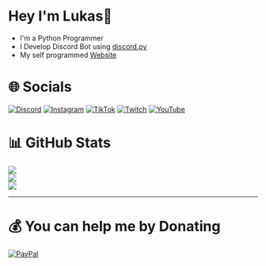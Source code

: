 # Hey I'm Lukas👋 
- I'm a Python Programmer
- I Develop Discord Bot using [discord.py](https://github.com/Rapptz/discord.py)
- My self programmed [Website](https://lukas9627.de/)

# 🌐 Socials
[![Discord](https://img.shields.io/badge/Discord-%237289DA.svg?logo=discord&logoColor=white)](https://discord.gg/https://discord.gg/DnJjec3KcP) [![Instagram](https://img.shields.io/badge/Instagram-%23E4405F.svg?logo=Instagram&logoColor=white)](https://instagram.com/lukas.9627) [![TikTok](https://img.shields.io/badge/TikTok-%23000000.svg?logo=TikTok&logoColor=white)](https://tiktok.com/@lukas_9627) [![Twitch](https://img.shields.io/badge/Twitch-%239146FF.svg?logo=Twitch&logoColor=white)](https://twitch.tv/lukas9627) [![YouTube](https://img.shields.io/badge/YouTube-%23FF0000.svg?logo=YouTube&logoColor=white)](https://youtube.com/@lukasz9627) 

# 📊 GitHub Stats
![](https://github-readme-stats.vercel.app/api?username=x10Lukas&theme=radical&hide_border=false&include_all_commits=false&count_private=true&show_icons=true&hide=stars)<br/>
![](https://github-readme-streak-stats.herokuapp.com/?user=x10Lukas&theme=radical&hide_border=false)<br/>
![](https://github-readme-stats.vercel.app/api/top-langs/?username=x10Lukas&theme=radical&hide_border=false&include_all_commits=false&count_private=true&layout=compact)

---

# 💰 You can help me by Donating
[![PayPal](https://img.shields.io/badge/PayPal-00457C?style=for-the-badge&logo=paypal&logoColor=white)](https://paypal.me/lukasbotservices) 

<!-- Proudly created with GPRM ( https://gprm.itsvg.in ) -->

